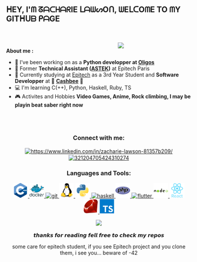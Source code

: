 <h2>ᕼEY, I'ᗰ ᘔᗩᑕᕼᗩᖇIE ᒪᗩᗯᔕOᑎ, ᗯEᒪᑕOᗰE TO ᗰY GITᕼᑌᗷ ᑭᗩGE</h2>

</br>
</br>

<img align='right' src="https://media.giphy.com/media/3o7aCTQr3cdC1bXWi4/giphy.gif" width="200">

**About me :**

- 🔭 I’ve been working on as a **Python developper at [Oligos](https://oligos.fr/)**
- 🗿 Former **Technical Assistant ([ASTEK](https://instagram.com/astekparis?igshid=YmMyMTA2M2Y=))** at Epitech Paris
- 🎫 Currently studying at [Epitech](https://www.epitech.eu/) as a 3rd Year Student and **Software Developper** at 🐝 [**Cashbee**](https://www.cashbee.fr/) 🐝
- 💻 I'm learning C(++), Python, Haskell, Ruby, TS
- 🎮 Activites and Hobbies **Video Games, Anime, Rock climbing, I may be playin beat saber right now**


</br>
</br>

<h3 align="center">Connect with me:</h3>
<p align="center">
<a href="https://linkedin.com/in/zacharie-lawson-81357b209/" target="blank"><img align="center" src="https://cdn.jsdelivr.net/npm/simple-icons@3.0.1/icons/linkedin.svg" alt="https://www.linkedin.com/in/zacharie-lawson-81357b209/" height="30" width="40" /></a><a href="https://discord.gg/users/321204705424310274" target="blank"><img align="center" src="https://raw.githubusercontent.com/rahuldkjain/github-profile-readme-generator/master/src/images/icons/Social/discord.svg" alt="321204705424310274" height="30" width="40" /></a>

</p>
<h3 align="center">Languages and Tools:</h3>
<p align="center"> <a href="https://www.w3schools.com/cpp/" target="_blank" rel="noreferrer"> <img src="https://raw.githubusercontent.com/devicons/devicon/master/icons/cplusplus/cplusplus-original.svg" alt="cplusplus" width="40" height="40"/> </a> <a href="https://www.docker.com/" target="_blank"> <img src="https://raw.githubusercontent.com/devicons/devicon/master/icons/docker/docker-original-wordmark.svg" alt="docker" width="40" height="40"/> </a> <a href="https://git-scm.com/" target="_blank"> <img src="https://www.vectorlogo.zone/logos/git-scm/git-scm-icon.svg" alt="git" width="40" height="40"/> </a> <a href="https://www.linux.org/" target="_blank"> <img src="https://raw.githubusercontent.com/devicons/devicon/master/icons/linux/linux-original.svg" alt="linux" width="40" height="40"/> </a> <a href="https://www.python.org" target="_blank"> <img src="https://raw.githubusercontent.com/devicons/devicon/master/icons/python/python-original.svg" alt="python" width="40" height="40"/> </a> <a href="https://www.haskell.org/" target="_blank" rel="noreferrer"> <img src="https://upload.wikimedia.org/wikipedia/commons/1/1c/Haskell-Logo.svg" alt="haskell" width="40" height="40"/> </a> <a href="https://www.php.net" target="_blank" rel="noreferrer"> <img src="https://raw.githubusercontent.com/devicons/devicon/master/icons/php/php-original.svg" alt="php" width="40" height="40"/> </a> <a href="https://flutter.dev" target="_blank" rel="noreferrer"> <img src="https://www.vectorlogo.zone/logos/flutterio/flutterio-icon.svg" alt="flutter" width="40" height="40"/> </a> <a href="https://nodejs.org" target="_blank" rel="noreferrer"> <img src="https://raw.githubusercontent.com/devicons/devicon/master/icons/nodejs/nodejs-original-wordmark.svg" alt="nodejs" width="40" height="40"/> </a> <a href="https://reactjs.org/" target="_blank" rel="noreferrer"> <img src="https://raw.githubusercontent.com/devicons/devicon/master/icons/react/react-original-wordmark.svg" alt="react" width="40" height="40"/> </a> <a href="https://www.ruby-lang.org/en/" target="_blank" rel="noreferrer"> <img src="https://raw.githubusercontent.com/devicons/devicon/master/icons/ruby/ruby-original.svg" alt="ruby" width="40" height="40"/> </a> <a href="https://www.typescriptlang.org/" target="_blank" rel="noreferrer"> <img src="https://raw.githubusercontent.com/devicons/devicon/master/icons/typescript/typescript-original.svg" alt="typescript" width="40" height="40"/> </a> </p>

<div align="center">
<!-- <a href="https://discord.com/users/202740603790819328" > -->
  <a href="https://steamcommunity.com/id/zachmae/" >
   <img src="https://lanyard.cnrad.dev/api/321204705424310274?idleMessage=Il%20faut%20croquer%20la%20vie%20a%20pleines%20dents%20et%20profiter%20de%20chaque%20gorgée%20comme%20étant%20la%20dernière&animated=true&theme=dark&borderRadius=20&hideBadges=true&hideDiscrim=true&bg=212121"  />
  </a>
  <br>
  <p>𝙩𝙝𝙖𝙣𝙠𝙨 𝙛𝙤𝙧 𝙧𝙚𝙖𝙙𝙞𝙣𝙜 𝙛𝙚𝙡𝙡 𝙛𝙧𝙚𝙚 𝙩𝙤 𝙘𝙝𝙚𝙘𝙠 𝙢𝙮 𝙧𝙚𝙥𝙤𝙨</p>
  <p>some care for epitech student, if you see Epitech project and you clone them, i see you... beware of -42</p>
</div>
